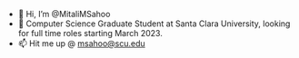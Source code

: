 - 👋 Hi, I’m @MitaliMSahoo
- 📖 Computer Science Graduate Student at Santa Clara University, looking for full time roles starting March 2023.
- 📫 Hit me up @ msahoo@scu.edu


<!---
MitaliMSahoo/MitaliMSahoo is a ✨ special ✨ repository because its `README.md` (this file) appears on your GitHub profile.
You can click the Preview link to take a look at your changes.
--->
